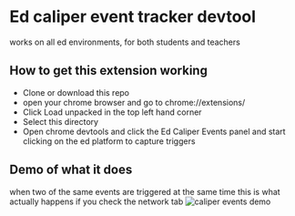 # Ed caliper event tracker devtool
works on all ed environments, for both students and teachers

## How to get this extension working
* Clone or download this repo
* open your chrome browser and go to chrome://extensions/
* Click Load unpacked in the top left hand corner
* Select this directory 
* Open chrome devtools and click the Ed Caliper Events panel and start clicking on the ed platform to capture triggers

## Demo of what it does
when two of the same events are triggered at the same time this is what actually happens if you check the network tab
![caliper events demo](https://user-images.githubusercontent.com/51403747/63083799-8a904180-bf41-11e9-937f-fd1c88f75643.gif)
